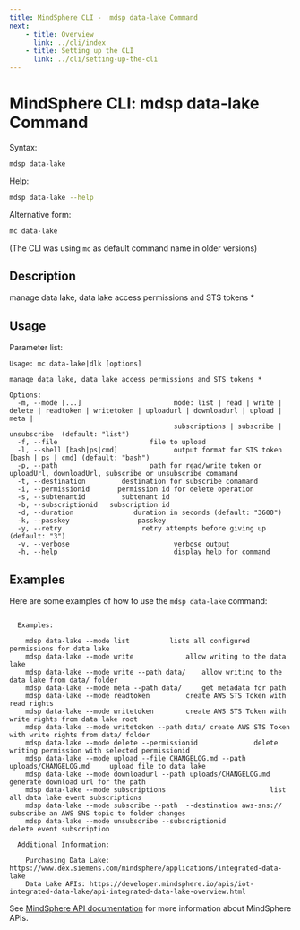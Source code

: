 ```yaml
---
title: MindSphere CLI -  mdsp data-lake Command
next:
    - title: Overview
      link: ../cli/index
    - title: Setting up the CLI
      link: ../cli/setting-up-the-cli
---
```


# MindSphere CLI: mdsp data-lake Command

Syntax:

```bash
mdsp data-lake
```

Help:

```bash
mdsp data-lake --help
```

Alternative form:

```bash
mc data-lake
```

(The CLI was using `mc` as default command name in older versions)

## Description

manage data lake, data lake access permissions and STS tokens *

## Usage

Parameter list:

```text
Usage: mc data-lake|dlk [options]

manage data lake, data lake access permissions and STS tokens *

Options:
  -m, --mode [...]                       mode: list | read | write | delete | readtoken | writetoken | uploadurl | downloadurl | upload | meta |
                                         subscriptions | subscribe | unsubscribe  (default: "list")
  -f, --file                       file to upload
  -l, --shell [bash|ps|cmd]              output format for STS token [bash | ps | cmd] (default: "bash")
  -p, --path                       path for read/write token or uploadUrl, downloadUrl, subscribe or unsubscribe comamand
  -t, --destination         destination for subscribe comamand
  -i, --permissionid       permission id for delete operation
  -s, --subtenantid         subtenant id
  -b, --subscriptionid   subscription id
  -d, --duration               duration in seconds (default: "3600")
  -k, --passkey                 passkey
  -y, --retry                    retry attempts before giving up (default: "3")
  -v, --verbose                          verbose output
  -h, --help                             display help for command

```

## Examples

Here are some examples of how to use the `mdsp data-lake` command:

```text

  Examples:

    mdsp data-lake --mode list 			lists all configured permissions for data lake
    mdsp data-lake --mode write 			allow writing to the data lake
    mdsp data-lake --mode write --path data/ 	allow writing to the data lake from data/ folder
    mdsp data-lake --mode meta --path data/ 	get metadata for path
    mdsp data-lake --mode readtoken 		create AWS STS Token with read rights
    mdsp data-lake --mode writetoken 		create AWS STS Token with write rights from data lake root
    mdsp data-lake --mode writetoken --path data/ create AWS STS Token with write rights from data/ folder
    mdsp data-lake --mode delete --permissionid  			 delete writing permission with selected permissionid
    mdsp data-lake --mode upload --file CHANGELOG.md --path uploads/CHANGELOG.md 	 upload file to data lake
    mdsp data-lake --mode downloadurl --path uploads/CHANGELOG.md 		 generate download url for the path
    mdsp data-lake --mode subscriptions 						 list all data lake event subscriptions
    mdsp data-lake --mode subscribe --path  --destination aws-sns:// 	 subscribe an AWS SNS topic to folder changes
    mdsp data-lake --mode unsubscribe --subscriptionid   			 delete event subscription

  Additional Information:

    Purchasing Data Lake: https://www.dex.siemens.com/mindsphere/applications/integrated-data-lake
    Data Lake APIs: https://developer.mindsphere.io/apis/iot-integrated-data-lake/api-integrated-data-lake-overview.html

```

See [MindSphere API documentation](https://documentation.mindsphere.io/MindSphere/apis/index.html) for more information about MindSphere APIs.
